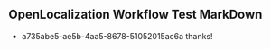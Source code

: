 ## OpenLocalization Workflow Test MarkDown
* a735abe5-ae5b-4aa5-8678-51052015ac6a 
thanks!<!--HONumber=Mar16_HO3-->
